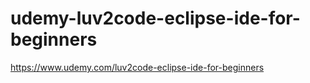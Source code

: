 # udemy-luv2code-eclipse-ide-for-beginners
https://www.udemy.com/luv2code-eclipse-ide-for-beginners
